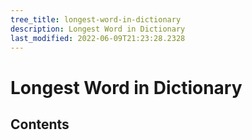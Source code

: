 ```yaml
---
tree_title: longest-word-in-dictionary
description: Longest Word in Dictionary
last_modified: 2022-06-09T21:23:28.2328
---
```


# Longest Word in Dictionary

## Contents
